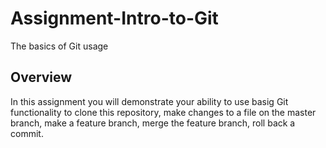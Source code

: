 Assignment-Intro-to-Git
=======================

The basics of Git usage

## Overview

In this assignment you will demonstrate your ability to use basig Git functionality to clone this repository, make changes to a file on the master branch, make a feature branch, merge the feature branch, roll back a commit.
